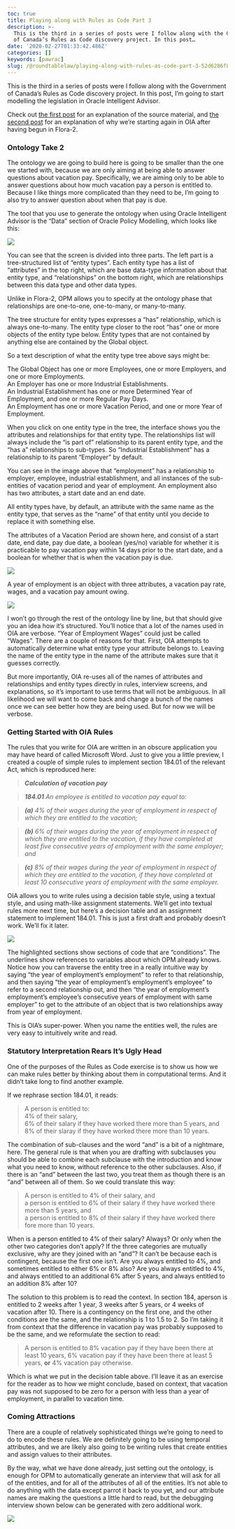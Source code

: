 ```yaml
---
toc: true
title: Playing along with Rules as Code Part 3
description: >-
  This is the third in a series of posts were I follow along with the Government
  of Canada’s Rules as Code discovery project. In this post…
date: '2020-02-27T01:33:42.486Z'
categories: []
keywords: [pawrac]
slug: /@roundtablelaw/playing-along-with-rules-as-code-part-3-52d6286f8245
---
```


This is the third in a series of posts were I follow along with the Government of Canada’s Rules as Code discovery project. In this post, I’m going to start modelling the legislation in Oracle Intelligent Advisor.

Check out [the first post](https://medium.com/@jason_90344/playing-along-with-rules-as-code-6c837b42a33e?source=friends_link&sk=013140917e157dc209fd1f14ad709ee7) for an explanation of the source material, and [the second post](https://medium.com/@jason_90344/playing-along-with-rules-as-code-part-2-4acc82c53f95?source=friends_link&sk=e69c1c1b37f1f9e20b02095291a7a63c) for an explanation of why we’re starting again in OIA after having begun in Flora-2.

### Ontology Take 2

The ontology we are going to build here is going to be smaller than the one we started with, because we are only aiming at being able to answer questions about vacation pay. Specifically, we are aiming only to be able to answer questions about how much vacation pay a person is entitled to. Because I like things more complicated than they need to be, I’m going to also try to answer question about when that pay is due.

The tool that you use to generate the ontology when using Oracle Intelligent Advisor is the “Data” section of Oracle Policy Modelling, which looks like this:

![](/1__T6I5AmpgjUdgpVDdElljiQ.png)

You can see that the screen is divided into three parts. The left part is a tree-structured list of “entity types”. Each entity type has a list of “attributes” in the top right, which are base data-type information about that entity type, and “relationships” on the bottom right, which are relationships between this data type and other data types.

Unlike in Flora-2, OPM allows you to specify at the ontology phase that relationships are one-to-one, one-to-many, or many-to-many.

The tree structure for entity types expresses a “has” relationship, which is always one-to-many. The entity type closer to the root “has” one or more objects of the entity type below. Entity types that are not contained by anything else are contained by the Global object.

So a text description of what the entity type tree above says might be:

The Global Object has one or more Employees, one or more Employers, and one or more Employments.  
An Employer has one or more Industrial Establishments.  
An Industrial Establishment has one or more Determined Year of Employment, and one or more Regular Pay Days.  
An Employment has one or more Vacation Period, and one or more Year of Employment.

When you click on one entity type in the tree, the interface shows you the attributes and relationships for that entity type. The relationships list will always include the “is part of” relationship to its parent entity type, and the “has a” relationships to sub-types. So “Industrial Establishment” has a relationship to its parent “Employer” by default.

You can see in the image above that “employment” has a relationship to employer, employee, industrial establishment, and all instances of the sub-entities of vacation period and year of employment. An employment also has two attributes, a start date and an end date.

All entity types have, by default, an attribute with the same name as the entity type, that serves as the “name” of that entity until you decide to replace it with something else.

The attributes of a Vacation Period are shown here, and consist of a start date, end date, pay due date, a boolean (yes/no) variable for whether it is practicable to pay vacation pay within 14 days prior to the start date, and a boolean for whether that is when the vacation pay is due.

![](/1__s__l7b7YeGOW5rIjEuVkvEQ.png)

A year of employment is an object with three attributes, a vacation pay rate, wages, and a vacation pay amount owing.

![](/1__wi7GjGdMKIV6iBpq__W__6Ug.png)

I won’t go through the rest of the ontology line by line, but that should give you an idea how it’s structured. You’ll notice that a lot of the names used in OIA are verbose. “Year of Employment Wages” could just be called “Wages”. There are a couple of reasons for that. First, OIA attempts to automatically determine what entity type your attribute belongs to. Leaving the name of the entity type in the name of the attribute makes sure that it guesses correctly.

But more importantly, OIA re-uses all of the names of attributes and relationships and entity types directly in rules, interview screens, and explanations, so it’s important to use terms that will not be ambiguous. In all likelihood we will want to come back and change a bunch of the names once we can see better how they are being used. But for now we will be verbose.

### Getting Started with OIA Rules

The rules that you write for OIA are written in an obscure application you may have heard of called Microsoft Word. Just to give you a little preview, I created a couple of simple rules to implement section 184.01 of the relevant Act, which is reproduced here:

> **_Calculation of vacation pay_**

> **_184.01_** _An employee is entitled to vacation pay equal to:_

> **_(a)_** _4% of their wages during the year of employment in respect of which they are entitled to the vacation;_

> **_(b)_** _6% of their wages during the year of employment in respect of which they are entitled to the vacation, if they have completed at least five consecutive years of employment with the same employer; and_

> **_(c)_** _8% of their wages during the year of employment in respect of which they are entitled to the vacation, if they have completed at least 10 consecutive years of employment with the same employer._

OIA allows you to write rules using a decision table style, using a textual style, and using math-like assignment statements. We’ll get into textual rules more next time, but here’s a decision table and an assignment statement to implement 184.01. This is just a first draft and probably doesn’t work. We’ll fix it later.

![](/1__c8__3cQMQIW3e9U8CSNhsrw.png)

The highlighted sections show sections of code that are “conditions”. The underlines show references to variables about which OPM already knows. Notice how you can traverse the entity tree in a really intuitive way by saying “the year of employment’s employment” to refer to that relationship, and then saying “the year of employment’s employment’s employee” to refer to a second relationship out, and then “the year of employment’s employment’s employee’s consecutive years of employment with same employer” to get to the attribute of an object that is two relationships away from year of employment.

This is OIA’s super-power. When you name the entities well, the rules are very easy to intuitively write and read.

### Statutory Interpretation Rears It’s Ugly Head

One of the purposes of the Rules as Code exercise is to show us how we can make rules better by thinking about them in computational terms. And it didn’t take long to find another example.

If we rephrase section 184.01, it reads:

> A person is entitled to:  
> 4% of their salary,  
> 6% of their salary if they have worked there more than 5 years, and  
> 8% of their slaray if they have worked there more than 10 years.

The combination of sub-clauses and the word “and” is a bit of a nightmare, here. The general rule is that when you are drafting with subclauses you should be able to combine each subclause with the introduction and know what you need to know, without reference to the other subclauses. Also, if there is an “and” between the last two, you treat them as though there is an “and” between all of them. So we could translate this way:

> A person is entitled to 4% of their salary, and   
> a person is entitled to 6% of their salary if they have worked there more than 5 years, and  
> a person is entitled to 8% of their salary if they have worked there fore more than 10 years.

When is a person entitled to 4% of their salary? Always? Or only when the other two categories don’t apply? If the three categories are mutually exclusive, why are they joined with an “and”? It can’t be because each is contingent, because the first one isn’t. Are you always entitled to 4%, and sometimes entitled to either 6% or 8% also? Are you always entitled to 4%, and always entitled to an additional 6% after 5 years, and always entitled to an addition 8% after 10?

The solution to this problem is to read the context. In section 184, aperson is entitled to 2 weeks after 1 year, 3 weeks after 5 years, or 4 weeks of vacation after 10. There is a contingency on the first one, and the other conditions are the same, and the relationship is 1 to 1.5 to 2. So I’m taking it from context that the difference in vacation pay was probably supposed to be the same, and we reformulate the section to read:

> A person is entitled to 8% vacation pay if they have been there at least 10 years, 6% vacation pay if they have been there at least 5 years, **or** 4% vacation pay otherwise.

Which is what we put in the decision table above. I’ll leave it as an exercise for the reader as to how we might conclude, based on context, that vacation pay was not supposed to be zero for a person with less than a year of employment, in parallel to vacation time.

### Coming Attractions

There are a couple of relatively sophisticated things we’re going to need to do to encode these rules. We are definitely going to be using temporal attributes, and we are likely also going to be writing rules that create entities and assign values to their attributes.

By the way, what we have done already, just setting out the ontology, is enough for OPM to automatically generate an interview that will ask for all of the entities, and for all of the attributes of all of the entities. It’s not able to do anything with the data except parrot it back to you yet, and our attribute names are making the questions a little hard to read, but the debugging interview shown below can be generated with zero additional work.

![](/1__tT__dTdEiottEOZeM2DSw2w.png)